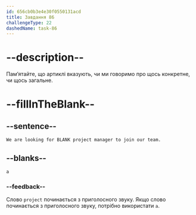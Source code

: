 ```yaml
---
id: 656cb0b3e4e30f0550131acd
title: Завдання 86
challengeType: 22
dashedName: task-86
---
```


# --description--

Пам’ятайте, що артиклі вказують, чи ми говоримо про щось конкретне, чи щось загальне.

# --fillInTheBlank--

## --sentence--

`We are looking for BLANK project manager to join our team.`

## --blanks--

`a`

### --feedback--

Слово `project` починається з приголосного звуку. Якщо слово починається з приголосного звуку, потрібно використати `a`.
